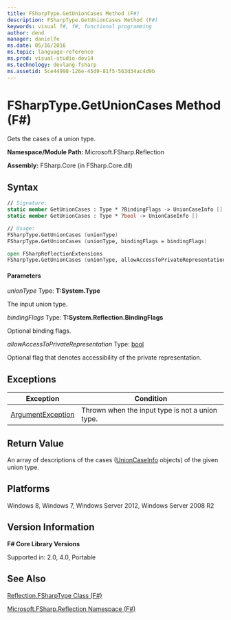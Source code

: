 ```yaml
---
title: FSharpType.GetUnionCases Method (F#)
description: FSharpType.GetUnionCases Method (F#)
keywords: visual f#, f#, functional programming
author: dend
manager: danielfe
ms.date: 05/16/2016
ms.topic: language-reference
ms.prod: visual-studio-dev14
ms.technology: devlang-fsharp
ms.assetid: 5ce44998-126e-45d9-81f5-563d34ac4d9b 
---
```


# FSharpType.GetUnionCases Method (F#)

Gets the cases of a union type.

**Namespace/Module Path:** Microsoft.FSharp.Reflection

**Assembly:** FSharp.Core (in FSharp.Core.dll)


## Syntax

```fsharp
// Signature:
static member GetUnionCases : Type * ?BindingFlags -> UnionCaseInfo []
static member GetUnionCases : Type * ?bool -> UnionCaseInfo []

// Usage:
FSharpType.GetUnionCases (unionType)
FSharpType.GetUnionCases (unionType, bindingFlags = bindingFlags)

open FSharpReflectionExtensions
FSharpType.GetUnionCases (unionType, allowAccessToPrivateRepresentation = false)
```

#### Parameters
*unionType*
Type: **T:System.Type**


The input union type.


*bindingFlags*
Type: **T:System.Reflection.BindingFlags**


Optional binding flags.


*allowAccessToPrivateRepresentation*
Type: [bool](https://msdn.microsoft.com/library/89c0cf9c-49ce-4207-a3be-555851a67dd5)


Optional flag that denotes accessibility of the private representation.

## Exceptions

|Exception|Condition|
|----|----|
|[ArgumentException](https://msdn.microsoft.com/library/system.argumentexception.aspx)|Thrown when the input type is not a union type.|

## Return Value

An array of descriptions of the cases ([UnionCaseInfo](https://msdn.microsoft.com/library/d97eb038-9521-4e20-89b4-dd0cd92d7221) objects) of the given union type.

## Platforms
Windows 8, Windows 7, Windows Server 2012, Windows Server 2008 R2


## Version Information
**F# Core Library Versions**

Supported in: 2.0, 4.0, Portable




## See Also
[Reflection.FSharpType Class &#40;F&#35;&#41;](Reflection.FSharpType-Class-%5BFSharp%5D.md)

[Microsoft.FSharp.Reflection Namespace &#40;F&#35;&#41;](Microsoft.FSharp.Reflection-Namespace-%5BFSharp%5D.md)

